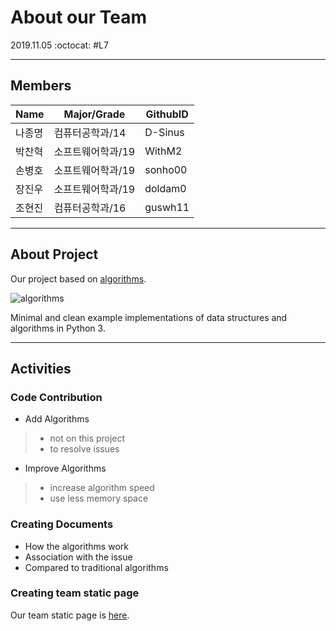 # About our Team
2019.11.05 :octocat: #L7

* * *

## Members
| Name | Major/Grade | GithubID |
| --- | --- | --- |
| 나종명 | 컴퓨터공학과/14   | D-Sinus |
| 박찬혁 | 소프트웨어학과/19 | WithM2  |
| 손병호 | 소프트웨어학과/19 | sonho00 |
| 장진우 | 소프트웨어학과/19 | doldam0 |
| 조현진 | 컴퓨터공학과/16   | guswh11 |

* * *

## About Project
Our project based on [algorithms](https://github.com/keon/algorithms).

![algorithms](https://raw.githubusercontent.com/keon/algorithms/master/docs/source/_static/logo/logotype1blue.png)

Minimal and clean example implementations of data structures and algorithms in Python 3.

* * *

## Activities
### Code Contribution
* Add Algorithms
> - not on this project
> - to resolve issues
* Improve Algorithms
> - increase algorithm speed 
> - use less memory space

### Creating Documents
* How the algorithms work
* Association with the issue
* Compared to traditional algorithms

### Creating team static page
Our team static page is [here](https://www.naver.com).


